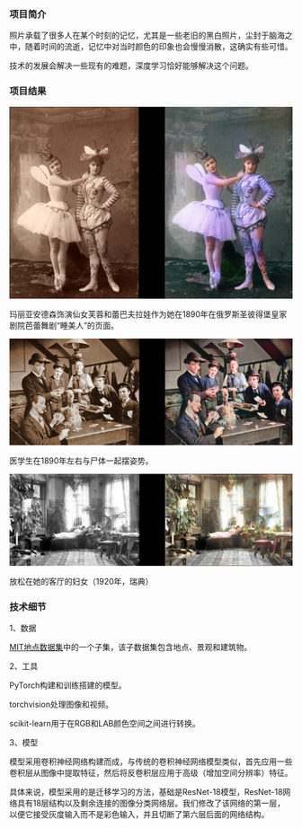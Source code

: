 ### 项目简介

照片承载了很多人在某个时刻的记忆，尤其是一些老旧的黑白照片，尘封于脑海之中，随着时间的流逝，记忆中对当时颜色的印象也会慢慢消散，这确实有些可惜。

技术的发展会解决一些现有的难题，深度学习恰好能够解决这个问题。

### 项目结果

![](images\Ballerinas.png)

玛丽亚安德森饰演仙女芙蓉和蕾巴夫拉娃作为她在1890年在俄罗斯圣彼得堡皇家剧院芭蕾舞剧“睡美人”的页面。

![](images\MedStudentsCards.png)

医学生在1890年左右与尸体一起摆姿势。

![](images\SweedishLivingRoom1920.png)

放松在她的客厅的妇女（1920年，瑞典）

### 技术细节

1、数据

[MIT地点数据集](http://places.csail.mit.edu/)中的一个子集，该子数据集包含地点、景观和建筑物。

2、工具

PyTorch构建和训练搭建的模型。

torchvision处理图像和视频。

scikit-learn用于在RGB和LAB颜色空间之间进行转换。


  3、模型

模型采用卷积神经网络构建而成，与传统的卷积神经网络模型类似，首先应用一些卷积层从图像中提取特征，然后将反卷积层应用于高级（增加空间分辨率）特征。

具体来说，模型采用的是迁移学习的方法，基础是ResNet-18模型，ResNet-18网络具有18层结构以及剩余连接的图像分类网络层。我们修改了该网络的第一层，以便它接受灰度输入而不是彩色输入，并且切断了第六层后面的网络结构。

